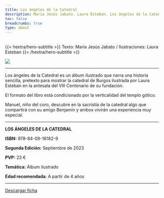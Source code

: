 ```yaml
---
title: Los ángeles de la Catedral
description: María Jesús Jabato. Laura Esteban. Los ángeles de la Catedral es un álbum ilustrado que narra una historia sencilla, pretexto para mostrar la catedral de Burgos ilustrada por Laura Esteban en la antesala del VIII Centenario de su fundación.
toc: false
breadcrumbs: true
type: about
---
```

<br class="hx:sm:block hx:hidden" />
{{< hextra/hero-subtitle >}}
Texto: María Jesús Jabato / Ilustraciones: Laura Esteban
{{< /hextra/hero-subtitle >}}

![](/img/banners/losangeles_banner.png)

---

Los ángeles de la Catedral es un álbum ilustrado que narra una historia sencilla, pretexto para mostrar la catedral de Burgos ilustrada por Laura Esteban en la antesala del VIII Centenario de su fundación.

El formato del libro está condicionado por la verticalidad del templo gótico.

Manuel, niño del coro, descubre en la sacristía de la catedral algo que compartirá con su amigo Benjamín y ambos vivirán una experiencia muy especial.

---

**LOS ÁNGELES DE LA CATEDRAL**

**ISBN:** 978-84-09-16182-9

**Segunda Edición:** Septiembre de 2023

**PVP:** 23 €

**Temática:** Álbum ilustrado

**Edad recomendada:** A partir de 4 años

---

[Descargar ficha](/pdf/fichas/losangeles_f.pdf)

